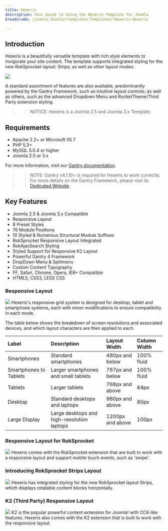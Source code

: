 ```yaml
---
title: Hexeris
description: Your Guide to Using the Hexeris Template for Joomla
breadcrumb: /joomla:Joomla/!templates:Templates/!Hexeris:Hexeris

---
```


Introduction
-----
Hexeris is a beautifully versatile template with rich style elements to invigorate your site content. The template supports integrated styling for the new RokSprocket layout: Strips; as well as other layout modes.

![][hexeris]

A standard assortment of features are also available, predominantly powered by the Gantry Framework, such as intuitive layout controls; as well as others, such as the advanced Dropdown Menu and RocketTheme/Third Party extension styling.

>> NOTICE: Hexeris is a Joomla 2.5 and Joomla 3.x Template.

Requirements
-----
* Apache 2.2+ or Microsoft IIS 7
* PHP 5.3+
* MySQL 5.0.4 or higher
* Joomla 2.5 or 3.x

For more information, visit our [Gantry documentation][gantry].

>> NOTE: Gantry v4.1.10+ is required for Hexeris to work correctly. For more details on the Gantry Framework, please visit its [Dedicated Website][gantry].

Key Features
-----
* Joomla 2.5 & Joomla 3.x Compatible
* Responsive Layout
* 8 Preset Styles
* 76 Module Positions
* 10 Styled & Numerous Structural Module Suffixes
* RokSprocket Responsive Layout Integrated
* RokAjaxSearch Styling
* Styled Support for Responsive K2 Layout
* Powerful Gantry 4 Framework
* DropDown Menu & Splitmenu
* Custom Content Typography
* FF, Safari, Chrome, Opera, IE8+ Compatible
* HTML5, CSS3, LESS CSS

### Responsive Layout
![][responsive]
Hexeris's responsive grid system is designed for desktop, tablet and smartphone systems, each with minor modifications to ensure compatibility in each mode.

The table below shows the breakdown of screen resolutions and associated devices, and which layout characters are then applied to each.

| Label                  | Description                                | Layout Width     | Column Width |  
| :--------------------- | :----------------------------------------- | :--------------- | :----------- |  
| Smartphones            | Standard smartphones                       | 480px and below  | 100% fluid   |  
| Smartphones to Tablets | Larger smartphones and small tablets       | 767px and below  | 100% fluid   |  
| Tablets                | Larger tablets                             | 768px and above  | 64px         |  
| Desktop                | Standard desktops and laptops              | 960px and above  | 80px         |  
| Large Display          | Large desktops and high-resolution laptops | 1200px and above | 100px        | 

### Responsive Layout for RokSprocket
![][roksprocket]
Hexeris comes with the RokSprocket extension that are built to work with a responsive layout and support mobile touch events, such as 'swipe'.

### Introducing RokSprocket Strips Layout
![][strips]
Hexeris has integrated styling for the new RokSprocket layout Strips, which displays rotatable content blocks horizontally.

### K2 (Third Party) Responsive Layout
![][k2]
K2 is the popular powerful content extension for Joomla! with CCK-like features. Hexeris also comes with the K2 extension that is built to work with the responsive layout.

[gantry]: http://www.gantry-framework.org/
[hexeris]: assets/hexeris2.jpeg
[responsive]: assets/responsive.jpg
[roksprocket]: assets/roksprocket.jpg
[filezilla]: https://filezilla-project.org
[launcher]: ../../start/rocketlauncher.md
[strips]: assets/strips.jpg
[k2]: assets/k2.jpg